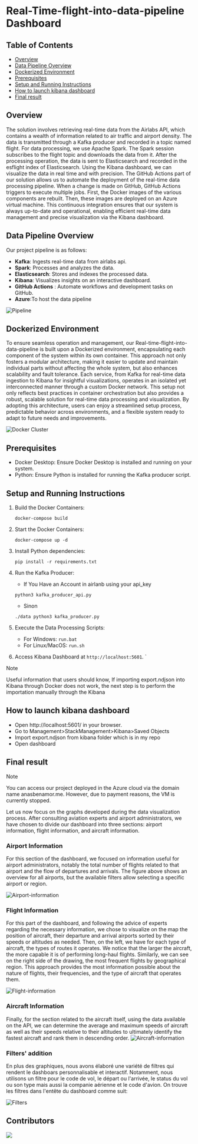 # Real-Time-flight-into-data-pipeline Dashboard


## Table of Contents

- [Overview](#overview)
- [Data Pipeline Overview](#data-pipeline-overview)
- [Dockerized Environment](#dockerized-environment)
- [Prerequisites](#prerequisites)
- [Setup and Running Instructions](#setup-and-running-instructions)
- [How to launch kibana dashboard](#how-to-launch-kibana-dashboard)
- [Final result](#final-result)

## Overview

The solution involves retrieving real-time data from the Airlabs API, which contains a wealth of information related to air traffic and airport density. The data is transmitted through a Kafka producer and recorded in a topic named flight. For data processing, we use Apache Spark. The Spark session subscribes to the flight topic and downloads the data from it. After the processing operation, the data is sent to Elasticsearch and recorded in the esflight index of Elasticsearch. Using the Kibana dashboard, we can visualize the data in real time and with precision. The GitHub Actions part of our solution allows us to automate the deployment of the real-time data processing pipeline. When a change is made on GitHub, GitHub Actions triggers to execute multiple jobs. First, the Docker images of the various components are rebuilt. Then, these images are deployed on an Azure virtual machine. This continuous integration ensures that our system is always up-to-date and operational, enabling efficient real-time data management and precise visualization via the Kibana dashboard.

## Data Pipeline Overview
Our project pipeline is as follows:
- **Kafka**: Ingests real-time data from airlabs api.
- **Spark**: Processes and analyzes the data.
- **Elasticsearch**: Stores and indexes the processed data.
- **Kibana**: Visualizes insights on an interactive dashboard.
- **GitHub Actions** : Automate workflows and development tasks on GitHub.
- **Azure**:To host the data pipeline

![Pipeline](images/Architecture.png)


## Dockerized Environment

To ensure seamless operation and management, our Real-time-flight-into-data-pipeline is built upon a Dockerized environment, encapsulating each component of the system within its own container. This approach not only fosters a modular architecture, making it easier to update and maintain individual parts without affecting the whole system, but also enhances scalability and fault tolerance. Each service, from Kafka for real-time data ingestion to Kibana for insightful visualizations, operates in an isolated yet interconnected manner through a custom Docker network. This setup not only reflects best practices in container orchestration but also provides a robust, scalable solution for real-time data processing and visualization. By adopting this architecture, users can enjoy a streamlined setup process, predictable behavior across environments, and a flexible system ready to adapt to future needs and improvements.

![Docker Cluster](images/docker-cluster.png)

## Prerequisites

- Docker Desktop: Ensure Docker Desktop is installed and running on your system.
- Python: Ensure Python is installed for running the Kafka producer script.

## Setup and Running Instructions
1. Build the Docker Containers: 
    ```
    docker-compose build
    ```
2. Start the Docker Containers: 
    ```
    docker-compose up -d
    ```
3. Install Python dependencies:
    ```
    pip install -r requirements.txt
    ```
4. Run the Kafka Producer:
   - If You  Have an Account in airlanb using your api_key
    ```
    python3 kafka_producer_api.py
    ```
   - Sinon
    ```
    ./data python3 kafka_producer.py
    ```
      
5. Execute the Data Processing Scripts:
    - For Windows: `run.bat`
    - For Linux/MacOS: `run.sh`
6. Access Kibana Dashboard at `http://localhost:5601`.
 `
> [!NOTE]
> Useful information that users should know, If importing export.ndjson into Kibana through Docker does not work, the next step is to perform the importation manually through the Kibana
## How to launch kibana dashboard 

- Open http://localhost:5601/ in your browser.
- Go to Management>StackManagement>Kibana>Saved Objects
- Import export.ndjson from kibana folder which is in my repo 
- Open dashboard

## Final result 
> [!NOTE]
> You can access our project deployed in the Azure cloud via the domain name anasbenamor.me. However, due to payment reasons, the VM is currently stopped.


Let us now focus on the graphs developed during the data visualization process. After consulting aviation experts and airport administrators, we have chosen to divide our dashboard into three sections: airport information, flight information, and aircraft information.
### Airport Information
For this section of the dashboard, we focused on information useful for airport administrators, notably the total number of flights related to that airport and the flow of departures and arrivals. The figure above shows an overview for all airports, but the available filters allow selecting a specific airport or region.

![Airport-information](images/Airport-Information.png)

### Flight Information
For this part of the dashboard, and following the advice of experts regarding the necessary information, we chose to visualize on the map the position of aircraft, their departure and arrival airports sorted by their speeds or altitudes as needed. Then, on the left, we have for each type of aircraft, the types of routes it operates. We notice that the larger the aircraft, the more capable it is of performing long-haul flights. Similarly, we can see on the right side of the drawing, the most frequent flights by geographical region. This approach provides the most information possible about the nature of flights, their frequencies, and the type of aircraft that operates them.

![Flight-information](images/Flight-information.jpeg)

### Aircraft Information
Finally, for the section related to the aircraft itself, using the data available on the API, we can determine the average and maximum speeds of aircraft as well as their speeds relative to their altitudes to ultimately identify the fastest aircraft and rank them in descending order.
![Aircraft-information](images/Aircraft-information.png)

### Filters' addition
En plus des graphiques, nous avons élaboré une variété de filtres qui rendent le dashboars personnalisable et interactif. Notamment, nous utilisons un filtre pour le code de vol, le départ ou l'arrivée, le status du vol ou son type mais aussi la companie aérienne et le code d'avion.
On trouve les filtres dans l'entête du dashboard comme suit:

![Filters](images/cover-filters.png)



## Contributors
<a href="https://github.com/AnasBenAmor10/Real-Time-flight-into-data-pipeline/graphs/contributors">
    <img src="https://contrib.rocks/image?repo=AnasBenAmor10/Real-Time-flight-into-data-pipeline" />
  
</a>
